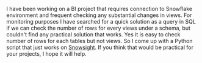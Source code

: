 I have been working on a BI project that requires connection to Snowflake environment 
and frequent checking any substantial changes in views. For monitoring purposes I have 
searched for a quick solution as a query in SQL if we can check the number of rows 
for every views under a schema, but couldn't find any practical solution that works. 
Yes it is easy to check number of rows for each tables but not views. 
So I come up with a Python script that just works on [Snowsight](https://app.snowflake.com/). 
If you think that would be practical for your projects, I hope it will help. 
